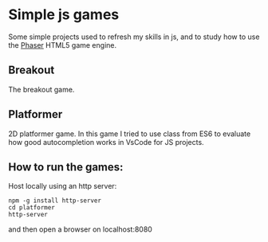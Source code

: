# Simple js games

Some simple projects used to refresh my skills in js,
and to study how to use the [Phaser](https://phaser.io/) HTML5 game engine.

## Breakout

The breakout game.

## Platformer

2D platformer game.
In this game I tried to use class from ES6 to evaluate how good autocompletion works in VsCode for JS projects.

## How to run the games:

Host locally using an http server:
```
npm -g install http-server
cd platformer
http-server
```
and then open a browser on localhost:8080